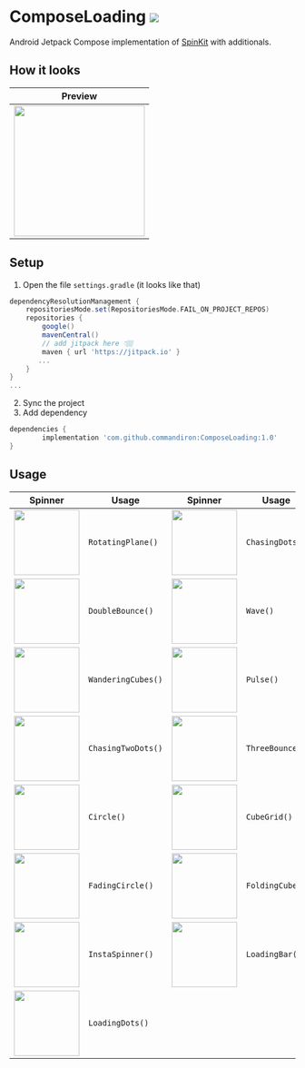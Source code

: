 # ComposeLoading [![](https://jitpack.io/v/commandiron/ComposeLoading.svg)](https://jitpack.io/#commandiron/ComposeLoading)


Android Jetpack Compose implementation of [SpinKit](https://tobiasahlin.com/spinkit/) with additionals.

## How it looks

|Preview|
|-------|
|<img src="https://user-images.githubusercontent.com/50905347/185809978-83dda286-b898-4653-975f-4b44843767f6.gif" width="230" height="230">|

## Setup
1. Open the file `settings.gradle` (it looks like that)
```groovy
dependencyResolutionManagement {
    repositoriesMode.set(RepositoriesMode.FAIL_ON_PROJECT_REPOS)
    repositories {
        google()
        mavenCentral()
        // add jitpack here 👇🏽
        maven { url 'https://jitpack.io' }
       ...
    }
} 
...
```
2. Sync the project
3. Add dependency
```groovy
dependencies {
        implementation 'com.github.commandiron:ComposeLoading:1.0'
}
```

## Usage

|Spinner|Usage|Spinner|Usage|
|-------|-----|-------|-----|
|<img src="https://user-images.githubusercontent.com/50905347/184547400-f804659d-47ab-44c0-b687-0b112b37feb6.gif" width="115" height="115">|```RotatingPlane()```|<img src="https://user-images.githubusercontent.com/50905347/184547925-717f957e-35a1-48ee-9677-971c91e876e3.gif" width="115" height="115">|```ChasingDots()```|
|<img src="https://user-images.githubusercontent.com/50905347/184548345-edcf0bd0-0b2b-44c9-aa09-d74f5ae6decf.gif" width="115" height="115">|```DoubleBounce()```|<img src="https://user-images.githubusercontent.com/50905347/184549191-5304e7ee-2bd3-486c-b062-d6b7631f210a.gif" width="115" height="115">|```Wave()```|
|<img src="https://user-images.githubusercontent.com/50905347/184549202-d88eeaba-827e-4c51-9e3a-d0d2dd483212.gif" width="115" height="115">|```WanderingCubes()```|<img src="https://user-images.githubusercontent.com/50905347/184549207-032335cb-462c-44bd-9080-0d8a960b95dd.gif" width="115" height="115">|```Pulse()```|
|<img src="https://user-images.githubusercontent.com/50905347/184549209-f5503455-6803-48f3-9db4-d0104027f411.gif" width="115" height="115">|```ChasingTwoDots()```|<img src="https://user-images.githubusercontent.com/50905347/184549212-777076df-76e8-4e0f-9251-d7c5eb0b362e.gif" width="115" height="115">|```ThreeBounce()```|
|<img src="https://user-images.githubusercontent.com/50905347/184554273-476e6cb6-e806-4bb0-adef-0fff0f136247.png" width="115" height="115">|```Circle()```|<img src="https://user-images.githubusercontent.com/50905347/184554274-c0bf19f4-3e32-4920-8f66-ae14d478e859.png" width="115" height="115">|```CubeGrid()```|
|<img src="https://user-images.githubusercontent.com/50905347/184554275-0d1bd5e7-48a7-4828-8824-3fd8cfd6cb14.png" width="115" height="115">|```FadingCircle()```|<img src="https://user-images.githubusercontent.com/50905347/184554276-e17ff715-e102-4247-be3b-9a23684f303e.png" width="115" height="115">|```FoldingCube()```|
|<img src="https://user-images.githubusercontent.com/50905347/184554277-50a2ee51-2a17-4e22-9466-ddd0fcad9832.png" width="115" height="115">|```InstaSpinner()```|<img src="https://user-images.githubusercontent.com/50905347/184554278-fbd17d1f-f5f3-4750-8eb7-cac7ef54f3f1.gif" width="115" height="115">|```LoadingBar()```|
|<img src="https://user-images.githubusercontent.com/50905347/184554279-298c17df-b8f4-498c-bdf5-b6f81c16ffbe.gif" width="115" height="115">|```LoadingDots()```|
